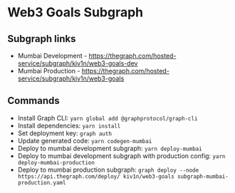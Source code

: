 # Web3 Goals Subgraph

## Subgraph links

- Mumbai Development - https://thegraph.com/hosted-service/subgraph/kiv1n/web3-goals-dev
- Mumbai Production - https://thegraph.com/hosted-service/subgraph/kiv1n/web3-goals

## Commands

- Install Graph CLI: `yarn global add @graphprotocol/graph-cli`
- Install dependencies: `yarn install`
- Set deployment key: `graph auth`
- Update generated code: `yarn codegen-mumbai`
- Deploy to mumbai development subgraph: `yarn deploy-mumbai`
- Deploy to mumbai development subgraph with production config: `yarn deploy-mumbai-production`
- Deploy to mumbai production subgraph: `graph deploy --node https://api.thegraph.com/deploy/ kiv1n/web3-goals subgraph-mumbai-production.yaml`
